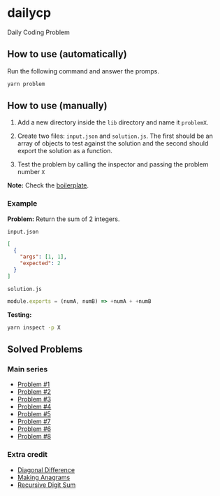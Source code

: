 # dailycp

Daily Coding Problem

## How to use (automatically)

Run the following command and answer the promps.

```sh
yarn problem
```

## How to use (manually)

1. Add a new directory inside the `lib` directory and name it `problemX`.

2. Create two files: `input.json` and `solution.js`. The first should be an
   array of objects to test against the solution and the second should export
   the solution as a function.

3. Test the problem by calling the inspector and passing the problem number `X`

**Note:** Check the [boilerplate][boilerplate].

### Example

**Problem:** Return the sum of 2 integers.

`input.json`

```json
[
  {
    "args": [1, 1],
    "expected": 2
  }
]
```

`solution.js`

```js
module.exports = (numA, numB) => +numA + +numB
```

**Testing:**

```sh
yarn inspect -p X
```

## Solved Problems

### Main series

- [Problem #1][1]
- [Problem #2][2]
- [Problem #3][3]
- [Problem #4][4]
- [Problem #5][5]
- [Problem #7][7]
- [Problem #6][6]
- [Problem #8][8]

### Extra credit

- [Diagonal Difference][diagonaldifference]
- [Making Anagrams][makinganagrams]
- [Recursive Digit Sum][recursivedigitsum]

<!-- References -->

[boilerplate]: ./lib/boilerplate
[1]: ./lib/problem1
[2]: ./lib/problem2
[3]: ./lib/problem3
[4]: ./lib/problem4
[5]: ./lib/problem5
[7]: ./lib/problem7
[6]: ./lib/problem6
[8]: ./lib/problem8
[diagonaldifference]: ./lib/problemDiagonalDifference
[makinganagrams]: ./lib/problemMakingAnagrams
[recursivedigitsum]: ./lib/problemRecursiveDigitSum
